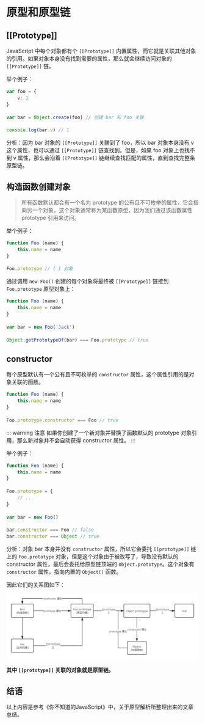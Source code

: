 # 原型和原型链

## [[Prototype]]

JavaScript 中每个对象都有个 `[[Prototype]]` 内置属性，而它就是关联其他对象的引用。如果对象本身没有找到需要的属性，那么就会继续访问对象的 `[[Prototype]]` 链。

举个例子：
```js
var foo = {
    v: 1
}

var bar = Object.create(foo) // 创建 bar 和 foo 关联

console.log(bar.v) // 1
```

分析：因为 bar 对象的 `[[Prototype]]` 关联到了 foo，所以 bar 对象本身没有 v 这个属性，也可以通过 `[[Prototype]]` 链查找到。但是，如果 foo 对象上也找不到 v 属性，那么会沿着 `[[Prototype]]` 链继续查找匹配的属性，直到查找完整条原型链。

## 构造函数创建对象

> 所有函数默认都会有一个名为 prototype 的公有且不可枚举的属性，它会指向另一个对象，这个对象通常称为某函数原型，因为我们通过该函数属性 prototype 引用来访问。

举个例子：
```js
function Foo (name) {
    this.name = name
}

Foo.prototype // { } 对象
```

通过调用 `new Foo()` 创建的每个对象将最终被 `[[Prototype]]` 链接到 `Foo.prototype` 原型对象上：
```js
function Foo (name) {
    this.name = name
}

var bar = new Foo('Jack')

Object.getPrototypeOf(bar) === Foo.prototype // true
```

## constructor

每个原型默认有一个公有且不可枚举的 `constructor` 属性，这个属性引用的是对象关联的函数。
```js
function Foo (name) {
    this.name = name
}

Foo.prototype.constructor === Foo // true
```

::: warning 注意
如果你创建了一个新对象并替换了函数默认的 prototype 对象引用，那么新对象并不会自动获得 constructor 属性。
:::

举个例子：
```js
function Foo (name) {
    this.name = name
}

Foo.prototype = {
    // ...
}

var bar = new Foo()

bar.constructor === Foo // false
bar.constructor === Object // true
```

分析：对象 bar 本身并没有 `constructor` 属性，所以它会委托 `[[prototype]]` 链上的 `Foo.prototype` 对象，但是这个对象由于被改写了，导致没有默认的 constructor 属性，最后会委托给原型链顶端的 `Object.prototype`。这个对象有 `constructor` 属性，指向内置的 `Object()` 函数。

因此它们的关系图如下：

![JS原型](../../assets/js_advanced/prototype_1.png)

**其中 `[[prototype]]` 关联的对象就是原型链。**
## 结语

以上内容是参考《你不知道的JavaScript》中，关于原型解析所整理出来的文章总结。
